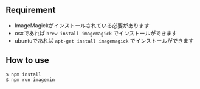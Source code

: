 ## Requirement

- ImageMagickがインストールされている必要があります
- osxであれば `brew install imagemagick` でインストールができます
- ubuntuであれば `apt-get install imagemagick` でインストールができます

## How to use

```
$ npm install
$ npm run imagemin
```
